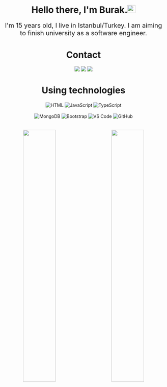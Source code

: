 <h1 align="center">Hello there, I'm Burak.<img src="https://media.giphy.com/media/hvRJCLFzcasrR4ia7z/giphy.gif" width="25px"></h1> <p align="center" style="text-align: center; font-size: 20px;"> I'm 15 years old, I live in Istanbul/Turkey. I am aiming to finish university as a software engineer. <div> <h1 align="center">Contact </h1> </div> <div align="center"> <a href="https://discord.com/users/888778343749672981" target="_blank"><img src="https://shields.io/badge/Discord-111111.svg?&style=for-the-badge&logo=discord"></a> <a href="https://github.com/ileaxer" target="_blank"><img src="https://shields.io/badge/GitHub-111111.svg?&style=for-the-badge&logo=github"></a> <img src="https://shields.io/badge/Personal Website-111111.svg?&style=for-the-badge"></a> </div> <div> <h1 align="center"> Using technologies </h1></div> <div align="center"> <img alt="HTML" align="center" src="https://img.shields.io/badge/-HTML5-E34F26?style=for-the-badge&logo=html5&logoColor=white"/> <img alt="JavaScript" align="center" src="https://img.shields.io/badge/-Javascript-edb200?style=for-the-badge&logo=javascript&logoColor=white"/> <img alt="TypeScript" align="center" src="https://img.shields.io/badge/-Typescript-007acc?style=for-the-badge&logo=typescript&logoColor=white"/> <br><br> <img alt="MongoDB" align="center" src ="https://img.shields.io/badge/MongoDB-%234ea94b.svg?style=for-the-badge&logo=mongodb&logoColor=white"/> <img alt="Bootstrap" align="center" src="https://img.shields.io/badge/-Bootstrap-CC6699?style=for-the-badge&logo=bootstrap&logoColor=white"/> <img alt="VS Code" align="center" src="https://img.shields.io/badge/VS Code-0078d7.svg?style=for-the-badge&logo=visual-studio-code&logoColor=white"/> <img alt="GitHub" align="center" src="https://img.shields.io/badge/github-%23121011.svg?style=for-the-badge&logo=github&logoColor=white"/> <br><br><br> </div> <div align="center"> <img align="left" width="45%" src="https://github-readme-stats.vercel.app/api?username=arwellbk&theme=dark&hide_border=true"> <img width="45%" align="right" src="https://github-readme-stats.vercel.app/api/top-langs/?username=arwellbk&theme=dark&hide_border=true&layout=compact"> </div>
